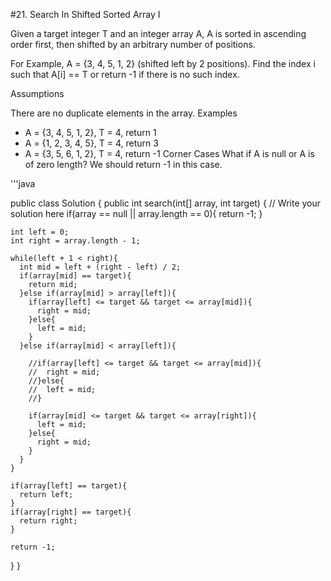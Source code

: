 #21. Search In Shifted Sorted Array I

Given a target integer T and an integer array A, A is sorted in ascending order first, then shifted by an arbitrary number of positions.

For Example, A = {3, 4, 5, 1, 2} (shifted left by 2 positions). Find the index i such that A[i] == T or return -1 if there is no such index.

Assumptions

There are no duplicate elements in the array.
Examples
+ A = {3, 4, 5, 1, 2}, T = 4, return 1
+ A = {1, 2, 3, 4, 5}, T = 4, return 3
+ A = {3, 5, 6, 1, 2}, T = 4, return -1
Corner Cases
What if A is null or A is of zero length? We should return -1 in this case.

'''java

public class Solution {
  public int search(int[] array, int target) {
    // Write your solution here
    if(array == null || array.length == 0){
      return -1;
    }

    int left = 0;
    int right = array.length - 1;

    while(left + 1 < right){
      int mid = left + (right - left) / 2;
      if(array[mid] == target){
        return mid;
      }else if(array[mid] > array[left]){
        if(array[left] <= target && target <= array[mid]){
          right = mid;
        }else{
          left = mid;
        }
      }else if(array[mid] < array[left]){

        //if(array[left] <= target && target <= array[mid]){
        //  right = mid;
        //}else{
        //  left = mid;
        //}

        if(array[mid] <= target && target <= array[right]){
          left = mid;
        }else{
          right = mid;
        }
      }
    }

    if(array[left] == target){
      return left;
    }
    if(array[right] == target){
      return right;
    }

    return -1;
  }
}

